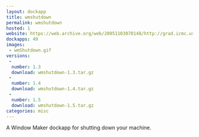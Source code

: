 ```yaml
---
layout: dockapp
title: wmshutdown
permalink: wmshutdown
hosted: 1
website: https://web.archive.org/web/20051103070148/http://grad.icmc.usp.br/~rva/wmShutdown.html
dockapps: 49
images:
 - wmShutdown.gif
versions:
 -
  number: 1.3
  download: wmshutdown-1.3.tar.gz
 -
  number: 1.4
  download: wmshutdown-1.4.tar.gz
 -
  number: 1.5
  download: wmshutdown-1.5.tar.gz
categories: misc
---
```

A Window Maker dockapp for shutting down your machine.
